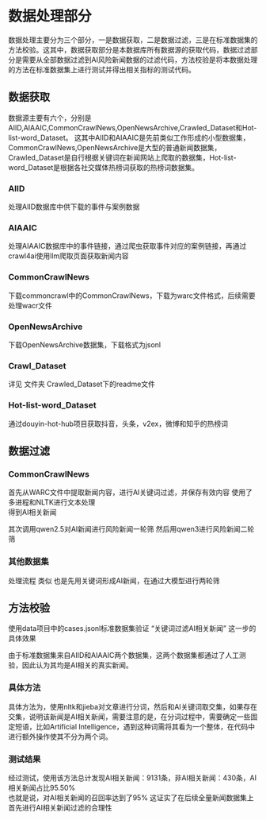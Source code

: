 # 数据处理部分

数据处理主要分为三个部分，一是数据获取，二是数据过滤，三是在标准数据集的方法校验。这其中，数据获取部分是本数据库所有数据源的获取代码，数据过滤部分是需要从全部数据过滤到AI风险新闻数据的过滤代码，方法校验是将本数据处理的方法在标准数据集上进行测试并得出相关指标的测试代码。

## 数据获取

数据源主要有六个，分别是AIID,AIAAIC,CommonCrawlNews,OpenNewsArchive,Crawled_Dataset和Hot-list-word_Dataset。
这其中AIID和AIAAIC是先前类似工作形成的小型数据集，CommonCrawlNews,OpenNewsArchive是大型的普通新闻数据集，Crawled_Dataset是自行根据关键词在新闻网站上爬取的数据集，Hot-list-word_Dataset是根据各社交媒体热榜词获取的热榜词数据集。

### AIID
处理AIID数据库中供下载的事件与案例数据
### AIAAIC
处理AIAAIC数据库中的事件链接，通过爬虫获取事件对应的案例链接，再通过crawl4ai使用llm爬取页面获取新闻内容
### CommonCrawlNews
下载commoncrawl中的CommonCrawlNews，下载为warc文件格式，后续需要处理wacr文件
### OpenNewsArchive
下载OpenNewsArchive数据集，下载格式为jsonl
### Crawl_Dataset
详见 文件夹 Crawled_Dataset下的readme文件
### Hot-list-word_Dataset
通过douyin-hot-hub项目获取抖音，头条，v2ex，微博和知乎的热榜词

## 数据过滤

### CommonCrawlNews
首先从WARC文件中提取新闻内容，进行AI关键词过滤，并保存有效内容
使用了多进程和NLTK进行文本处理  
得到AI相关新闻

其次调用qwen2.5对AI新闻进行风险新闻一轮筛
然后用qwen3进行风险新闻二轮筛

### 其他数据集

处理流程 类似 也是先用关键词形成AI新闻，在通过大模型进行两轮筛

## 方法校验
使用data项目中的cases.jsonl标准数据集验证  “关键词过滤AI相关新闻”  这一步的具体效果

由于标准数据集来自AIID和AIAAIC两个数据集，这两个数据集都通过了人工测验，因此认为其均是AI相关的真实新闻。
### 具体方法

具体方法为，使用nltk和jieba对文章进行分词，然后和AI关键词取交集，如果存在交集，说明该新闻是AI相关新闻，需要注意的是，在分词过程中，需要确定一些固定短语，比如Artificial Intelligence，遇到这种词需将其看为一个整体，在代码中进行额外操作使其不分为两个词。

### 测试结果

经过测试，使用该方法总计发现AI相关新闻：9131条，非AI相关新闻：430条，AI相关新闻占比95.50%  
也就是说，对AI相关新闻的召回率达到了95%
这证实了在后续全量新闻数据集上首先进行AI相关新闻过滤的合理性